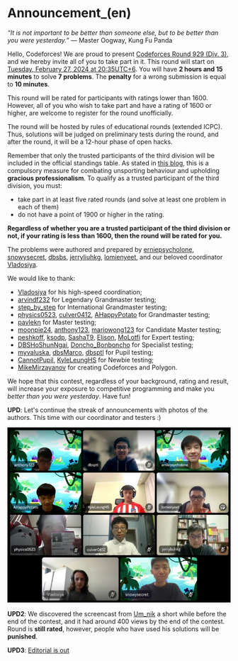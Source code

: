 # Announcement_(en)

*“It is not important to be better than someone else, but to be better than you were yesterday.”* — Master Oogway, Kung Fu Panda

Hello, Codeforces! We are proud to present [Codeforces Round 929 (Div. 3)](https://codeforces.com/contest/1933 "Codeforces Round 929 (Div. 3)"), and we hereby invite all of you to take part in it. This round will start on [Tuesday, February 27, 2024 at 20:35UTC+6](https://codeforces.com/https://www.timeanddate.com/worldclock/fixedtime.html?day=27&month=2&year=2024&hour=17&min=35&sec=0&p1=166). You will have **2 hours and 15 minutes** to solve **7 problems**. The **penalty** for a wrong submission is equal to **10 minutes**.

This round will be rated for participants with ratings lower than 1600. However, all of you who wish to take part and have a rating of 1600 or higher, are welcome to register for the round unofficially.

The round will be hosted by rules of educational rounds (extended ICPC). Thus, solutions will be judged on preliminary tests during the round, and after the round, it will be a 12-hour phase of open hacks.

Remember that only the trusted participants of the third division will be included in the official standings table. As stated in [this blog](https://codeforces.com/blog/entry/59228), this is a compulsory measure for combating unsporting behaviour and upholding **gracious professionalism**. To qualify as a trusted participant of the third division, you must:

 * take part in at least five rated rounds (and solve at least one problem in each of them)
* do not have a point of 1900 or higher in the rating.

**Regardless of whether you are a trusted participant of the third division or not, if your rating is less than 1600, then the round will be rated for you.**

The problems were authored and prepared by [erniepsycholone](https://codeforces.com/profile/erniepsycholone "Expert erniepsycholone"), [snowysecret](https://codeforces.com/profile/snowysecret "Master snowysecret"), [dbsbs](https://codeforces.com/profile/dbsbs "Pupil dbsbs"), [jerryliuhkg](https://codeforces.com/profile/jerryliuhkg "Expert jerryliuhkg"), [lomienyeet](https://codeforces.com/profile/lomienyeet "Pupil lomienyeet"), and our beloved coordinator [Vladosiya](https://codeforces.com/profile/Vladosiya "Expert Vladosiya").

We would like to thank:

 * [Vladosiya](https://codeforces.com/profile/Vladosiya "Expert Vladosiya") for his high-speed coordination;
* [arvindf232](https://codeforces.com/profile/arvindf232 "Legendary Grandmaster arvindf232") for Legendary Grandmaster testing;
* [step_by_step](https://codeforces.com/profile/step_by_step "International Grandmaster step_by_step") for International Grandmaster testing;
* [physics0523](https://codeforces.com/profile/physics0523 "Grandmaster physics0523"), [culver0412](https://codeforces.com/profile/culver0412 "Grandmaster culver0412"), [AHappyPotato](https://codeforces.com/profile/AHappyPotato "Grandmaster AHappyPotato") for Grandmaster testing;
* [pavlekn](https://codeforces.com/profile/pavlekn "Master pavlekn") for Master testing;
* [moonpie24](https://codeforces.com/profile/moonpie24 "Candidate Master moonpie24"), [anthony123](https://codeforces.com/profile/anthony123 "Candidate Master anthony123"), [mariowong123](https://codeforces.com/profile/mariowong123 "Candidate Master mariowong123") for Candidate Master testing;
* [peshkoff](https://codeforces.com/profile/peshkoff "Expert peshkoff"), [ksodp](https://codeforces.com/profile/ksodp "Expert ksodp"), [SashaT9](https://codeforces.com/profile/SashaT9 "Expert SashaT9"), [Elison](https://codeforces.com/profile/Elison "Expert Elison"), [MoLotfi](https://codeforces.com/profile/MoLotfi "Expert MoLotfi") for Expert testing;
* [DBSHoShunNgai](https://codeforces.com/profile/DBSHoShunNgai "Specialist DBSHoShunNgai"), [Doncho_Bonboncho](https://codeforces.com/profile/Doncho_Bonboncho "Specialist Doncho_Bonboncho") for Specialist testing;
* [myvaluska](https://codeforces.com/profile/myvaluska "Pupil myvaluska"), [dbsMarco](https://codeforces.com/profile/dbsMarco "Pupil dbsMarco"), [dbsptl](https://codeforces.com/profile/dbsptl "Pupil dbsptl") for Pupil testing;
* [CannotPupil](https://codeforces.com/profile/CannotPupil "Newbie CannotPupil"), [KyleLeungHS](https://codeforces.com/profile/KyleLeungHS "Newbie KyleLeungHS") for Newbie testing;
* [MikeMirzayanov](https://codeforces.com/profile/MikeMirzayanov "Headquarters, MikeMirzayanov") for creating Codeforces and Polygon.

We hope that this contest, regardless of your background, rating and result, will increase your exposure to competitive programming and make you *better than you were yesterday*. Have fun!

**UPD**: Let's continue the streak of announcements with photos of the authors. This time with our coordinator and testers :) 

![ ](images/af98c323ffea2c45fbbeba54094b14c4f9f1446e.jpg)

**UPD2**: We discovered the screencast from [Um_nik](https://codeforces.com/profile/Um_nik "Legendary Grandmaster Um_nik") a short while before the end of the contest, and it had around 400 views by the end of the contest. Round is **still rated**, however, people who have used his solutions will be **punished**.

**UPD3**: [Editorial is out](Tutorial_(en).md)

